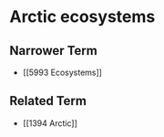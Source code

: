 # Arctic ecosystems  

## Narrower Term

- [[5993 Ecosystems]]  

## Related Term

- [[1394 Arctic]]  


